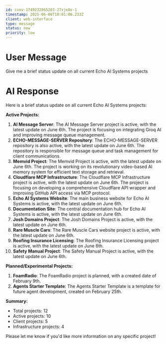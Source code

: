 ```yaml
---
id: conv-1749232865203-27vje8v-1
timestamp: 2025-06-06T18:01:06.233Z
client: web-interface
type: message
status: new
priority: low
---
```


# User Message

Give me a brief status update on all current Echo AI Systems projects

# AI Response

Here is a brief status update on all current Echo AI Systems projects:

**Active Projects:**

1. **AI Message Server**: The AI Message Server project is active, with the latest update on June 6th. The project is focusing on integrating Groq AI and improving message queue management.
2. **ECHO-MESSAGE-SERVER Repository**: The ECHO-MESSAGE-SERVER repository is also active, with the latest update on June 6th. The repository is responsible for message queue and task management for client communications.
3. **Memvid Project**: The Memvid Project is active, with the latest update on June 6th. The project is working on its revolutionary video-based AI memory system for efficient text storage and retrieval.
4. **Cloudflare MCP Infrastructure**: The Cloudflare MCP Infrastructure project is active, with the latest update on June 6th. The project is focusing on developing a comprehensive Cloudflare API wrapper and improving GitHub API access via MCP protocol.
5. **Echo AI Systems Website**: The main business website for Echo AI Systems is active, with the latest update on June 6th.
6. **Documentation Site**: The central documentation hub for Echo AI Systems is active, with the latest update on June 6th.
7. **Josh Domains Project**: The Josh Domains Project is active, with the latest update on June 6th.
8. **Rare Muscle Cars**: The Rare Muscle Cars website project is active, with the latest update on June 6th.
9. **Roofing Insurance Licensing**: The Roofing Insurance Licensing project is active, with the latest update on June 6th.
10. **Safety Manual Project**: The Safety Manual Project is active, with the latest update on June 6th.

**Planned/Experimental Projects:**

1. **FoamRadio**: The FoamRadio project is planned, with a created date of February 9th.
2. **Agents Starter Template**: The Agents Starter Template is a template for future agent development, created on February 25th.

**Summary:**

* Total projects: 12
* Active projects: 10
* Client projects: 5
* Infrastructure projects: 4

Please let me know if you'd like more information on any specific project!


